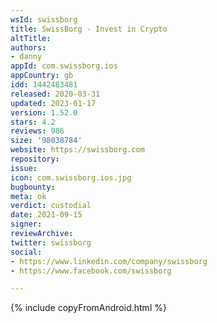 ```yaml
---
wsId: swissborg
title: SwissBorg - Invest in Crypto
altTitle: 
authors:
- danny
appId: com.swissborg.ios
appCountry: gb
idd: 1442483481
released: 2020-03-31
updated: 2023-01-17
version: 1.52.0
stars: 4.2
reviews: 986
size: '98038784'
website: https://swissborg.com
repository: 
issue: 
icon: com.swissborg.ios.jpg
bugbounty: 
meta: ok
verdict: custodial
date: 2021-09-15
signer: 
reviewArchive: 
twitter: swissborg
social:
- https://www.linkedin.com/company/swissborg
- https://www.facebook.com/swissborg

---
```


 {% include copyFromAndroid.html %}